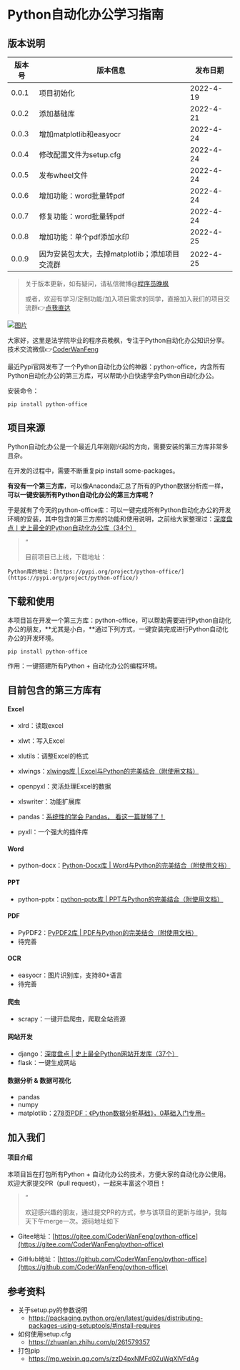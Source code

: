 # Python自动化办公学习指南

## 版本说明

| 版本号 | 版本信息            | 发布日期  |
| ------ | ------------------- | --------- |
| 0.0.1  | 项目初始化          | 2022-4-19 |
| 0.0.2  | 添加基础库          | 2022-4-21 |
| 0.0.3  | 增加matplotlib和easyocr | 2022-4-24 |
| 0.0.4  | 修改配置文件为setup.cfg | 2022-4-24 |
| 0.0.5  | 发布wheel文件 | 2022-4-24 |
| 0.0.6  | 增加功能：word批量转pdf | 2022-4-24 |
| 0.0.7  | 修复功能：word批量转pdf | 2022-4-24 |
| 0.0.8  | 增加功能：单个pdf添加水印 | 2022-4-25 |
| 0.0.9  | 因为安装包太大，去掉matplotlib；添加项目交流群 | 2022-4-25 |

> 关于版本更新，如有疑问，请私信微博@[程序员晚枫](http://www.python4office.cn/weibo-qaq/)
>
> 或者，欢迎有学习/定制功能/加入项目需求的同学，直接加入我们的项目交流群👉[点我直达](http://www.python4office.cn/images/2-free-group.jpg)


[![图片](https://mmbiz.qpic.cn/mmbiz_jpg/zDSXSxxV3hKiaoXW8JVY1TsKFYiaKP52tbhV3S5SXcziam69C8BqqiaRjAGLs412Ph2cb7picSKniaclGUehOM7d6vzA/640?wx_fmt=jpeg&wxfrom=5&wx_lazy=1&wx_co=1)](http://mp.weixin.qq.com/s?__biz=Mzg3MDU3OTgxMg==&mid=2247490887&idx=1&sn=4b127c7bd829514e45ff3a577f940286&chksm=ce8af64cf9fd7f5a69cb743c0e467307bb7ade480edd6b457f6fae581fadf9c86c9b9bc0fd31&scene=21#wechat_redirect)



大家好，这里是法学院毕业的程序员晚枫，专注于Python自动化办公知识分享。技术交流微信👉[CoderWanFeng](https://mp.weixin.qq.com/s?__biz=MzkyMzIwOTgzMA==&mid=2247485697&idx=1&sn=19fd2c7cc0193e7ca529e05519bd67e9&scene=21#wechat_redirect)



最近Pypi官网发布了一个Python自动化办公的神器：python-office，内含所有Python自动化办公的第三方库，可以帮助小白快速学会Python自动化办公。



安装命令：



```
pip install python-office
```

## 项目来源

Python自动化办公是一个最近几年刚刚兴起的方向，需要安装的第三方库非常多且杂。

在开发的过程中，需要不断重复pip install some-packages。

**有没有一个第三方库**，可以像Anaconda汇总了所有的Python数据分析库一样，**可以一键安装所有Python自动化办公的第三方库呢？**

于是就有了今天的python-office库：可以一键完成所有Python自动化办公的开发环境的安装，其中包含的第三方库的功能和使用说明，之前给大家整理过：[深度盘点丨史上最全的Python自动化办公库（34个）](http://mp.weixin.qq.com/s?__biz=MzI2Nzg5MjgyNg==&mid=2247494263&idx=2&sn=20233004805dbc3934e524aeecfb69b3&chksm=eaf54b42dd82c254c2fb81c0dc1441861be9ac511f61bbbe0df1b005f43c312883ad491c8b43&scene=21#wechat_redirect)

> “
>
> 目前项目已上线，下载地址：

```
Python库的地址：[https://pypi.org/project/python-office/](https://pypi.org/project/python-office/)
```

## 下载和使用

本项目旨在开发一个第三方库：python-office，可以帮助需要进行Python自动化办公的朋友，**尤其是小白，**通过下列方式，一键安装完成进行Python自动化办公的开发环境。

```
pip install python-office
```

作用：一键搭建所有Python + 自动化办公的编程环境。

## 目前包含的第三方库有


#### Excel

- xlrd：读取excel

- xlwt：写入Excel

- xlutils：调整Excel的格式

- xlwings：[xlwings库 | Excel与Python的完美结合（附使用文档）](http://mp.weixin.qq.com/s?__biz=MzI2Nzg5MjgyNg==&mid=2247492034&idx=1&sn=b677b3f285b1426c0c83dbba7708a5d7&chksm=eaf540f7dd82c9e1ff2bfa197580f5e88c4d45ad1c18e9c9ef534d7b3e5ae006dca62c3546bf&scene=21#wechat_redirect)

- openpyxl：灵活处理Excel的数据

- xlswriter：功能扩展库

- pandas：[系统性的学会 Pandas， 看这一篇就够了！](http://mp.weixin.qq.com/s?__biz=MzI2Nzg5MjgyNg==&mid=2247495847&idx=1&sn=056789b0e560c014d8f9530fbf63d584&chksm=eaf55192dd82d884f69c48d657e3f76654a6cb5f9e9a4a70780be69320fd525e0fe3773c543c&scene=21#wechat_redirect)

- pyxll：一个强大的插件库

  

#### Word

- python-docx：[Python-Docx库 | Word与Python的完美结合（附使用文档）](http://mp.weixin.qq.com/s?__biz=MzI2Nzg5MjgyNg==&mid=2247491631&idx=1&sn=c169f107acfb03b2f37661a4b6f50587&chksm=eaf5411add82c80c59af213553db3020d0b5a439b84dcb21086258a6a9b2de2719df0390e32a&scene=21#wechat_redirect)

#### PPT

- python-pptx：[python-pptx库 | PPT与Python的完美结合（附使用文档）](http://mp.weixin.qq.com/s?__biz=MzI2Nzg5MjgyNg==&mid=2247492263&idx=1&sn=2d7f601b34913415238b7a232acba13c&chksm=eaf54392dd82ca844a6fc653e3492bdac12d96a332d305f05ea15d01c916e5f7f81fa3decae3&scene=21#wechat_redirect)

#### PDF

- PyPDF2：[PyPDF2库 | PDF与Python的完美结合（附使用文档）](http://mp.weixin.qq.com/s?__biz=MzI2Nzg5MjgyNg==&mid=2247492209&idx=1&sn=55152c540a1c927bb9fcb79005327b29&chksm=eaf54344dd82ca5295e6e2d1e11712f97118871f6639d593826200f1bce45b98c0c03d494de7&scene=21#wechat_redirect)
- 待完善

#### OCR

- easyocr：图片识别库，支持80+语言
- 待完善

#### 爬虫

- scrapy：一键开启爬虫，爬取全站资源

#### 网站开发

- django：[深度盘点 | 史上最全Python网站开发库（37个）](http://mp.weixin.qq.com/s?__biz=MzI2Nzg5MjgyNg==&mid=2247494188&idx=1&sn=3e0d887d9588399e4c6035dd7916f8fc&chksm=eaf54b19dd82c20f9ae7bf3f5a7f9606d456b85e63f31ebe41d6938ed77c88f438a6b08cdab7&scene=21#wechat_redirect)
- flask：一键生成网站

#### 数据分析 & 数据可视化

- pandas
- numpy
- matplotlib：[278页PDF：《Python数据分析基础》，0基础入门专用~](http://mp.weixin.qq.com/s?__biz=MzI2Nzg5MjgyNg==&mid=2247496126&idx=3&sn=b4bb4d3551e6486baa1b70ef72414a8e&chksm=eaf5508bdd82d99db0bd1b6ed9307328bc6954de87b5f26ef5ae222b2e4fd7c500890a20dd7e&scene=21#wechat_redirect)




## 加入我们

#### 项目介绍

本项目旨在打包所有Python + 自动化办公的技术，方便大家的自动化办公使用。
欢迎大家提交PR（pull request），一起来丰富这个项目！
> “
>
> 欢迎感兴趣的朋友，通过提交PR的方式，参与该项目的更新与维护，我每天下午merge一次。源码地址如下

- Gitee地址：[https://gitee.com/CoderWanFeng/python-office](https://gitee.com/CoderWanFeng/python-office)

- GitHub地址：[https://github.com/CoderWanFeng/python-office](https://github.com/CoderWanFeng/python-office)

  
## 参考资料 
- 关于setup.py的参数说明
    - https://packaging.python.org/en/latest/guides/distributing-packages-using-setuptools/#install-requires
- 如何使用setup.cfg
    - https://zhuanlan.zhihu.com/p/261579357
- 打包pip
    - https://mp.weixin.qq.com/s/zzD4pxNMFd0ZuWqXlVFdAg
